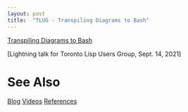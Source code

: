 ```yaml
---
layout: post
title:  "TLUG - Transpiling Diagrams to Bash"
---
```


[Transpiling Diagrams to Bash](https://guitarvydas.github.io/assets/2021-09-14-TLUG%20Transpiling%20Diagrams%20to%20Bash)

[Lightning talk for Toronto Lisp Users Group, Sept. 14, 2021]

# See Also

[Blog](https://guitarvydas.github.io)
[Videos](https://www.youtube.com/channel/UC2bdO9l84VWGlRdeNy5)
[References](https://guitarvydas.github.io/2021/01/14/References.html)

<script src="https://utteranc.es/client.js" 
        repo="guitarvydas/guitarvydas.github.io" 
        issue-term="pathname" 
        theme="github-light" 
        crossorigin="anonymous" 
        async> 
</script> 
